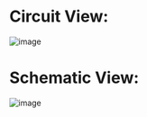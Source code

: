 # Circuit View:
![image](https://github.com/mmonish276/Personal-Coding-Projects/assets/110360418/ab1ff50b-f64a-4253-b045-e45f191a6c4d)

#

# Schematic View:
![image](https://github.com/mmonish276/Personal-Coding-Projects/assets/110360418/c43b3c29-e8b4-48b4-b0ba-7a0fe674b8b7)

